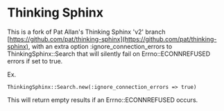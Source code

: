 Thinking Sphinx
===============
This is a fork of Pat Allan's Thinking Sphinx 'v2' branch [https://github.com/pat/thinking-sphinx](https://github.com/pat/thinking-sphinx), with an extra option :ignore_connection_errors to ThinkingSphinx::Search that will silently fail on Errno::ECONNREFUSED errors if set to true.

Ex.
```
ThinkingSphinx::Search.new(:ignore_connection_errors => true)
```
This will return empty results if an Errno::ECONNREFUSED occurs.
